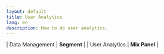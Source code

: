 ```yaml
---
layout: default
title: User Analytics
lang: en
description: How to do user analytics.
---
```




| Data Management | **Segment** |
| User Analytics | **Mix Panel** |